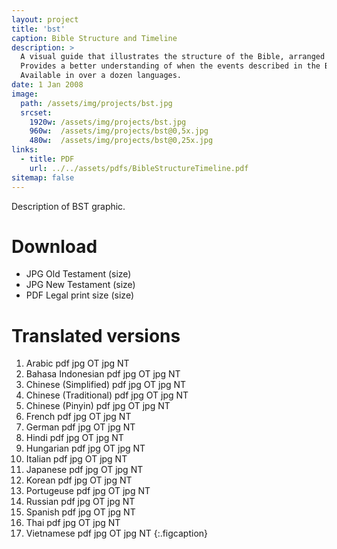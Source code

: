 ```yaml
---
layout: project
title: 'bst'
caption: Bible Structure and Timeline
description: >
  A visual guide that illustrates the structure of the Bible, arranged chronologically. 
  Provides a better understanding of when the events described in the Bible occurred in history. 
  Available in over a dozen languages.
date: 1 Jan 2008
image: 
  path: /assets/img/projects/bst.jpg
  srcset: 
    1920w: /assets/img/projects/bst.jpg
    960w:  /assets/img/projects/bst@0,5x.jpg
    480w:  /assets/img/projects/bst@0,25x.jpg
links:
  - title: PDF
    url: ../../assets/pdfs/BibleStructureTimeline.pdf
sitemap: false
---
```


Description of BST graphic.

# Download
- JPG Old Testament (size)
- JPG New Testament (size)
- PDF Legal print size (size)

# Translated versions  
1. Arabic pdf jpg OT jpg NT
2. Bahasa Indonesian pdf jpg OT jpg NT
3. Chinese (Simplified) pdf jpg OT jpg NT
4. Chinese (Traditional) pdf jpg OT jpg NT
5. Chinese (Pinyin) pdf jpg OT jpg NT
6. French pdf jpg OT jpg NT
7. German pdf jpg OT jpg NT
8. Hindi pdf jpg OT jpg NT
9. Hungarian pdf jpg OT jpg NT
10. Italian pdf jpg OT jpg NT
11. Japanese pdf jpg OT jpg NT
12. Korean pdf jpg OT jpg NT
13. Portugeuse pdf jpg OT jpg NT
14. Russian pdf jpg OT jpg NT
15. Spanish pdf jpg OT jpg NT
16. Thai pdf jpg OT jpg NT
17. Vietnamese pdf jpg OT jpg NT
{:.figcaption}
